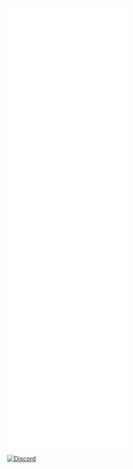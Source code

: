 ![Metrics](https://github.com/KingCh1ll/KingCh1ll/blob/KingCh1ll/github-metrics.svg)
<br>
<br>
<a href="https://dsc.bio/kingch1ll">
  ![Discord](https://discord.c99.nl/widget/theme-2/571811686617710592.png)
</a>
